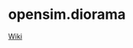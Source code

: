 # opensim.diorama

[Wiki](https://www.nsl.tuis.ac.jp/xoops/modules/xpwiki/?OpenSim%2FDiorama2&word=Diorama)
